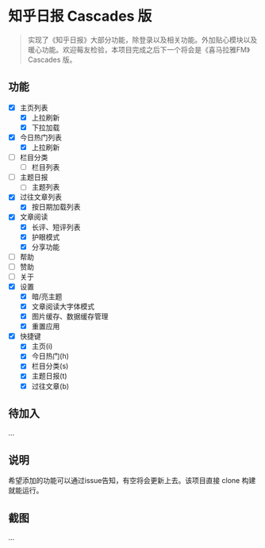 # 知乎日报 Cascades 版
> 实现了《知乎日报》大部分功能，除登录以及相关功能。外加贴心模块以及暖心功能。欢迎莓友检验，本项目完成之后下一个将会是《喜马拉雅FM》Cascades 版。

## 功能
- [x] 主页列表
    - [x] 上拉刷新
    - [x] 下拉加载
- [x] 今日热门列表
    - [x] 上拉刷新
- [ ] 栏目分类
    - [ ] 栏目列表
- [ ] 主题日报
    - [ ] 主题列表
- [x] 过往文章列表
    - [x] 按日期加载列表
- [x] 文章阅读
    - [x] 长评、短评列表
    - [x] 护眼模式
    - [x] 分享功能
- [ ] 帮助
- [ ] 赞助
- [ ] 关于
- [x] 设置
    - [x] 暗/亮主题
    - [x] 文章阅读大字体模式
    - [x] 图片缓存、数据缓存管理
    - [x] 重置应用
- [x] 快捷键
    - [x] 主页(i)
    - [x] 今日热门(h)
    - [x] 栏目分类(s)
    - [x] 主题日报(t)
    - [x] 过往文章(b)

## 待加入
...

## 说明
希望添加的功能可以通过issue告知，有空将会更新上去。该项目直接 clone 构建就能运行。

## 截图
...